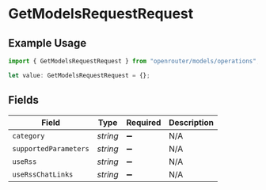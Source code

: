 # GetModelsRequestRequest

## Example Usage

```typescript
import { GetModelsRequestRequest } from "openrouter/models/operations";

let value: GetModelsRequestRequest = {};
```

## Fields

| Field                 | Type                  | Required              | Description           |
| --------------------- | --------------------- | --------------------- | --------------------- |
| `category`            | *string*              | :heavy_minus_sign:    | N/A                   |
| `supportedParameters` | *string*              | :heavy_minus_sign:    | N/A                   |
| `useRss`              | *string*              | :heavy_minus_sign:    | N/A                   |
| `useRssChatLinks`     | *string*              | :heavy_minus_sign:    | N/A                   |